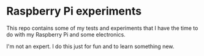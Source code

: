# Raspberry Pi experiments

This repo contains some of my tests and experiments that I have the time to do
with my Raspberry Pi and some electronics.


I'm not an expert. I do this just for fun and to learn something new.
